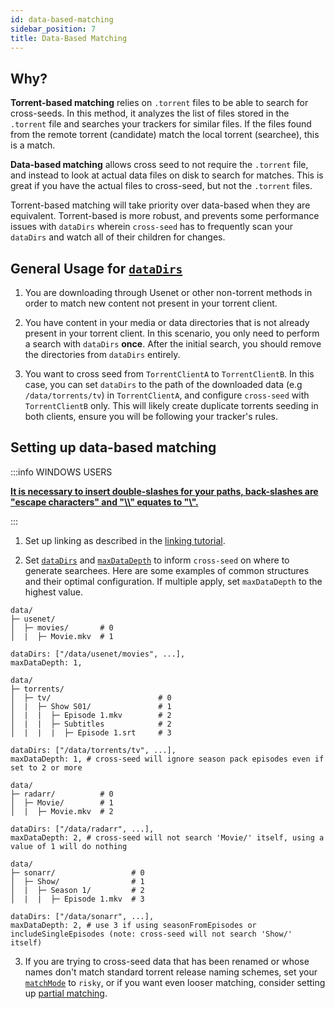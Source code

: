 ```yaml
---
id: data-based-matching
sidebar_position: 7
title: Data-Based Matching
---
```


## Why?

**Torrent-based matching** relies on `.torrent` files to be able to search for
cross-seeds. In this method, it analyzes the list of files stored in the
`.torrent` file and searches your trackers for similar files. If the files found
from the remote torrent (candidate) match the local torrent (searchee), this is
a match.

**Data-based matching** allows cross seed to not require the `.torrent` file,
and instead to look at actual data files on disk to search for matches. This is
great if you have the actual files to cross-seed, but not the `.torrent` files.

Torrent-based matching will take priority over data-based when they are equivalent.
Torrent-based is more robust, and prevents some performance issues with `dataDirs`
wherein `cross-seed` has to frequently scan your `dataDirs` and watch all of their
children for changes.

## General Usage for [`dataDirs`](../basics/options.md#datadirs)

1. You are downloading through Usenet or other non-torrent methods in order to
   match new content not present in your torrent client.

2. You have content in your media or data directories that is not already
   present in your torrent client. In this scenario, you only need to perform a
   search with `dataDirs` **once**. After the initial search, you should remove
   the directories from `dataDirs` entirely.

3. You want to cross seed from `TorrentClientA` to `TorrentClientB`. In this case,
   you can set `dataDirs` to the path of the downloaded data (e.g `/data/torrents/tv`)
   in `TorrentClientA`, and configure `cross-seed` with `TorrentClientB` only.
   This will likely create duplicate torrents seeding in both clients, ensure you will
   be following your tracker's rules.

## Setting up data-based matching

:::info WINDOWS USERS

[**It is necessary to insert double-slashes for your paths, back-slashes are "escape characters" and "\\\\" equates to "\\".**](../basics/faq-troubleshooting.md#windows-paths)

:::

1.  Set up linking as described in the [linking tutorial](linking.md).

2.  Set [`dataDirs`](../basics/options.md#datadirs) and [`maxDataDepth`](../basics/options.md#maxdatadepth)
    to inform `cross-seed` on where to generate searchees. Here are some examples of common structures
    and their optimal configuration. If multiple apply, set `maxDataDepth` to the highest value.

```
data/
├─ usenet/
│  ├─ movies/       # 0
│  |  ├─ Movie.mkv  # 1

dataDirs: ["/data/usenet/movies", ...],
maxDataDepth: 1,
```
```
data/
├─ torrents/
│  ├─ tv/                        # 0
│  |  ├─ Show S01/               # 1
│  |  |  ├─ Episode 1.mkv        # 2
│  |  |  ├─ Subtitles            # 2
│  |  |  |  ├─ Episode 1.srt     # 3

dataDirs: ["/data/torrents/tv", ...],
maxDataDepth: 1, # cross-seed will ignore season pack episodes even if set to 2 or more
```
```
data/
├─ radarr/          # 0
│  ├─ Movie/        # 1
│  |  ├─ Movie.mkv  # 2

dataDirs: ["/data/radarr", ...],
maxDataDepth: 2, # cross-seed will not search 'Movie/' itself, using a value of 1 will do nothing
```
```
data/
├─ sonarr/                 # 0
│  ├─ Show/                # 1
│  |  ├─ Season 1/         # 2
│  |  |  ├─ Episode 1.mkv  # 3

dataDirs: ["/data/sonarr", ...],
maxDataDepth: 2, # use 3 if using seasonFromEpisodes or includeSingleEpisodes (note: cross-seed will not search 'Show/' itself)
```

3.  If you are trying to cross-seed data that has been renamed or whose names
    don't match standard torrent release naming schemes, set your
    [`matchMode`](../basics/options.md#matchmode) to `risky`, or if you want
    even looser matching, consider setting up
    [partial matching](partial-matching.md).
